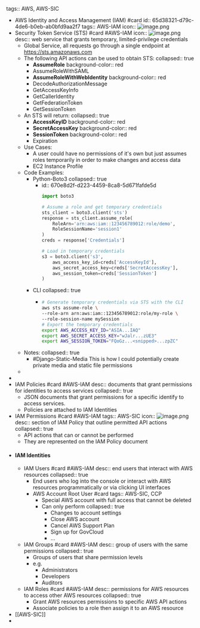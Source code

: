 tags:: AWS, AWS-SIC
- AWS Identity and Access Management (IAM) #card
  id:: 65d38321-d79c-4de6-b0eb-ab0bfd9aa2f7
  tags:: AWS-IAM
  icon:: ![image.png](../assets/image_1708360554077_0.png)
- Security Token Service (STS) #card #AWS-IAM 
  icon:: ![image.png](../assets/image_1727966472497_0.png)
  desc:: web service that grants temporary, limited-privilege credentials
	- Global Service, all requests go through a single endpoint at https://sts.amazonaws.com
	- The following API actions can be used to obtain STS:
	  collapsed:: true
		- **AssumeRole**
		  background-color:: red
		- AssumeRoleWithSAML
		- **AssumeRoleWithWebIdentity**
		  background-color:: red
		- DecodeAuthorizationMessage
		- GetAccessKeyInfo
		- GetCallerIdentity
		- GetFederationToken
		- GetSessionToken
	- An STS will return:
	  collapsed:: true
		- **AccessKeyID**
		  background-color:: red
		- **SecretAccessKey**
		  background-color:: red
		- **SessionToken**
		  background-color:: red
		- Expiration
	- Use Cases:
		- A user could have no permissions of it's own but just assumes roles temporarily in order to make changes and access data
		- EC2 Instance Profile
	- Code Examples:
		- Python-Boto3
		  collapsed:: true
			- id:: 670e8d2f-d223-4459-8ca8-5d671fafde5d
			  ```python
			  import boto3
			  
			  # Assume a role and get temporary credentials
			  sts_client = boto3.client('sts')
			  response = sts_client.assume_role(
			      RoleArn='arn:aws:iam::123456789012:role/demo',
			      RoleSessionName='session1'
			  )
			  creds = response['Credentials']
			  
			  # Load in temporary credentials
			  s3 = boto3.client('s3',
			      aws_access_key_id=creds['AccessKeyId'],
			      aws_secret_access_key=creds['SecretAccessKey'],
			      aws_session_token=creds['SessionToken']
			  )
			  ```
		- CLI
		  collapsed:: true
			- ```bash
			  # Generate temporary credentials via STS with the CLI
			  aws sts assume-role \
			  --role-arn arn:aws:iam::123456789012:role/my-role \
			  --role-session-name mySession
			  # Export the temporary credentials
			  export AWS_ACCESS_KEY_ID="ASIA...IAQ"
			  export AWS_SECRET_ACCESS_KEY="wJalr...zUE3"
			  export AWS_SESSION_TOKEN="FQoGz...<snipped>...zpZC"
			  ```
	- Notes:
	  collapsed:: true
		- #Django-Static-Media
		  This is how I could potentially create private media and static file permissions
	-
-
- IAM Policies #card #AWS-IAM
  desc:: documents that grant permissions for identities to access services
  collapsed:: true
	- JSON documents that grant permissions for a specific identify to access services.
	- Policies are attached to IAM Identities
- IAM Permissions #card #AWS-IAM
  tags:: AWS-SIC
  icon:: ![image.png](../assets/image_1727966655150_0.png)
  desc:: section of IAM Policy that outline permitted API actions
  collapsed:: true
	- API actions that can or cannot be performed
	- They are represented on the IAM Policy document
- #### IAM Identities
	- IAM Users #card #AWS-IAM
	  desc:: end users that interact with AWS resources
	  collapsed:: true
		- End users who log into the console or interact with AWS resources programmatically or via clicking UI interfaces
		- AWS Account Root User #card
		  tags:: AWS-SIC, CCP
			- Special AWS account with full access that cannot be deleted
			- Can only perform
			  collapsed:: true
				- Changes to account settings
				- Close AWS account
				- Cancel AWS Support Plan
				- Sign up for GovCloud
				- ...
	- IAM Groups #card #AWS-IAM
	  desc:: group of users with the same permissions
	  collapsed:: true
		- Groups of users that share permission levels
		- e.g.
			- Administrators
			- Developers
			- Auditors
	- IAM Roles #card #AWS-IAM
	  desc:: permissions for AWS resources to access other AWS resources
	  collapsed:: true
		- Grant AWS resources permissions to specific AWS API actions
		- Associate policies to a role then assign it to an AWS resource
- [[AWS-SIC]]
-